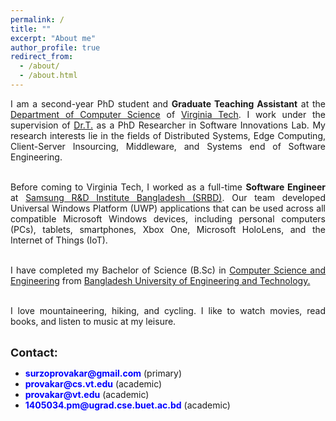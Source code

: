 ```yaml
---
permalink: /
title: ""
excerpt: "About me"
author_profile: true
redirect_from: 
  - /about/
  - /about.html
---
```

<div style="text-align: justify">
I am a second-year PhD student and <b>Graduate Teaching Assistant</b> at the <a href = "https://cs.vt.edu/" target="_blank"> Department of Computer Science</a> of <a href = "https://vt.edu/" target="_blank"> Virginia Tech</a>. I work under the supervision of <a href = "https://people.cs.vt.edu/~tilevich/" target = "_blank">Dr.T.</a> as a PhD Researcher in Software Innovations Lab. My research interests lie in the fields of Distributed Systems, Edge Computing, Client-Server Insourcing, Middleware, and Systems end of Software Engineering. <br><br> 

Before coming to Virginia Tech, I worked as a full-time <b>Software Engineer</b> at <a href = "https://research.samsung.com/srbd" target="_blank"> Samsung R&D Institute Bangladesh (SRBD)</a>. Our team developed Universal Windows Platform (UWP) applications that can be used across all compatible Microsoft Windows devices, including personal computers (PCs), tablets, smartphones, Xbox One, Microsoft HoloLens, and the Internet of Things (IoT). <br><br>

I have completed my Bachelor of Science (B.Sc) in <a href = "https://cse.buet.ac.bd/" target="_blank">Computer Science and Engineering</a> from <a href = "https://www.buet.ac.bd/web/" target="_blank">Bangladesh University of Engineering and Technology.</a> <br><br>

I love mountaineering, hiking, and cycling. I like to watch movies, read books, and listen to music at my leisure.<br> <br>
</div>
<font size = "+1.5"> <b>Contact:</b> </font> 
<ul>
  <li><font color = "blue"><b>surzoprovakar@gmail.com</b></font> (primary)</li>
  <li><font color = "blue"><b>provakar@cs.vt.edu</b></font> (academic)</li>
  <li><font color = "blue"><b>provakar@vt.edu</b></font> (academic)</li>
  <li><font color = "blue"><b>1405034.pm@ugrad.cse.buet.ac.bd</b></font> (academic)</li>
</ul>

